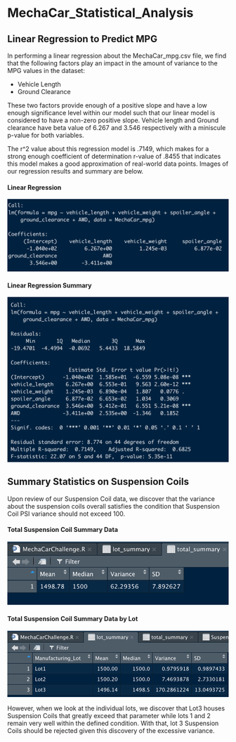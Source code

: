 # MechaCar_Statistical_Analysis

## Linear Regression to Predict MPG

In performing a linear regression about the MechaCar_mpg.csv file, we find that the following factors play an impact in the amount of variance to the MPG values in the dataset:

- Vehicle Length
- Ground Clearance

These two factors provide enough of a positive slope and have a low enough significance level within our model such that our linear model is considered to have a non-zero positive slope. Vehicle length and Ground clearance have beta value of 6.267 and 3.546 respectively with a miniscule p-value for both variables.

The r^2 value about this regression model is .7149, which makes for a strong enough coefficient of determination r-value of .8455 that indicates this model makes a good approximation of real-world data points. Images of our regression results and summary are below.

#### Linear Regression
![Linear_Regression.PNG](Resources/Linear_Regression.PNG)

#### Linear Regression Summary
![Regression_Summary.PNG](Resources/Regression_Summary.PNG)

## Summary Statistics on Suspension Coils

Upon review of our Suspension Coil data, we discover that the variance about the suspension coils overall satisfies the  condition that Suspension Coil PSI variance should not exceed 100. 

#### Total Suspension Coil Summary Data
![Total_Summary.PNG](Resources/Total_Summary.PNG)

#### Total Suspension Coil Summary Data by Lot
![Lot_Summary.PNG](Resources/Lot_Summary.PNG)

However, when we look at the individual lots, we discover that Lot3 houses Suspension Coils that greatly exceed that parameter while lots 1 and 2 remain very well within the defined condition. With that, lot 3 Suspension Coils should be rejected given this discovery of the excessive variance. 
